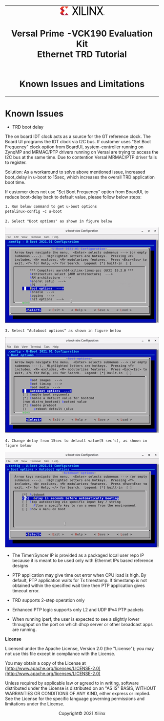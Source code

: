 <table class="sphinxhide">
 <tr>
   <td align="center"><img src="../../media/xilinx-logo.png" width="30%"/><h1>Versal Prime -VCK190 Evaluation Kit <br>Ethernet TRD Tutorial</h1>
   </td>
 </tr>
 <tr>
 <td align="center"><h1>Known Issues and Limitations</h1>

 </td>
 </tr>
</table>

Known Issues
============

* TRD boot delay

The on board IDT clock acts as a source for the GT reference clock. The Board UI programs the IDT clock via I2C bus.
If customer uses "Set Boot Frequency" clock option from BoardUI, system-controller running on ZynqMP and MRMAC/PTP drivers running on Versal 
are trying to access the I2C bus at the same time. Due to contention Versal MRMAC/PTP driver fails to register.

Solution: As a workaround to solve above mentioned issue, increased boot_delay in u-boot to 15sec, which increases the overall TRD application boot time.

If customer does not use "Set Boot Frequency" option from BoardUI, to reduce boot-delay back to default value, please follow below steps:

    1. Run below command to get u-boot options 
    petalinux-config -c u-boot

    2. Select "Boot options" as shown in figure below
![uboot_boot_options](../../media/uboot_boot_options.PNG)

    3. Select "Autoboot options" as shown in figure below
![Auto_boot_option](../../media/Auto_boot_option.PNG)

    4. Change delay from 15sec to default value(5 sec's), as shown in figure below
![uboot_delay](../../media/uboot_delay.PNG)

* The Timer/Syncer IP is provided as a packaged local user repo IP because it is meant to be used only with Ethernet IPs based reference designs

* PTP application may give time out error when CPU load is high. By default, PTP application waits for Tx timestamp.
If timestamp is not obtained within the specified wait time then PTP application gives timeout error.

* TRD supports 2-step operation only

* Enhanced PTP logic supports only L2 and UDP IPv4 PTP packets

* When running iperf, the user is expected to see a slightly lower throughput on the port on which dhcp server or other broadcast apps are running.

**License**

Licensed under the Apache License, Version 2.0 (the "License"); you may not use this file except in compliance with the License.

You may obtain a copy of the License at
[http://www.apache.org/licenses/LICENSE-2.0](http://www.apache.org/licenses/LICENSE-2.0)


Unless required by applicable law or agreed to in writing, software distributed under the License is distributed on an "AS IS" BASIS, WITHOUT WARRANTIES OR CONDITIONS OF ANY KIND, either express or implied. See the License for the specific language governing permissions and limitations under the License.

<p align="center">Copyright&copy; 2021 Xilinx</p>
